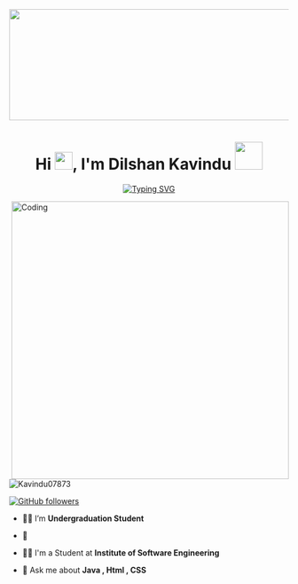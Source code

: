 
<div id="header" align="center">
  <img src="https://steamuserimages-a.akamaihd.net/ugc/987884882627897716/C93D0286765DEE129571DE5CFAE5EC69E3F9294F/" width="1000" height="200"/>
</div>

<h1 align="center">
Hi <img src="https://media.giphy.com/media/hvRJCLFzcasrR4ia7z/giphy.gif" width="32">, I'm Dilshan Kavindu <img src="https://media.giphy.com/media/12oufCB0MyZ1Go/giphy.gif" width="50">
</h1>

<!-- <h1 align="center">Hi 👋, I'm Dilshan Kavindu</h1> -->
<!-- <h3 align="center">I'm Full Stack developer from Sri Lanka</h3> -->

<div align="center"> 
  
[![Typing SVG](https://readme-typing-svg.herokuapp.com?font=poppins&size=27&duration=4000&color=002395&background=EB00FF00&center=true&vCenter=true&width=600&lines=I'M++FULL++STACK++DEVELOPER++FROM++SRI++LANKA;SOFTWARE+DESIGNER;WEB-DEVELOPER;UI%2FUX++DESIGNER;BACK-END+DEVELOPER;FRONT-END+DEVELOPER)](https://git.io/typing-svg)
</div>

<img align="right" alt="Coding" width="500" src="https://i0.wp.com/webbuildinfotech.com/wp-content/uploads/2022/07/Professional_full_stack_web_development_service_in_Bangladesh-_Full_stack_web_developer.gif?fit=640%2C640&ssl=1">

<p align="left"> <img src="https://komarev.com/ghpvc/?username=Kavindu07873&label=Profile%20views&color=0e75b6&style=flat" alt="Kavindu07873" /> </p>

[![GitHub followers](https://img.shields.io/github/followers/Kavindu07873.svg?style=social&label=Follow)](https://github.com/Kavindu07873?tab=followers)

- 👨‍🎓 I’m  **Undergraduation Student**

- 🌱

- 👨‍💻 I'm a Student at **Institute of Software Engineering**

- 💬 Ask me about **Java , Html , CSS**
<br>
